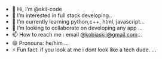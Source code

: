 - 👋 Hi, I’m @skii-code
- 👀 I’m interested in full stack developing..
- 🌱 I’m currently learning python,c++, html, javascript...
- 💞️ I’m looking to collaborate on developing any app ...
- 📫 How to reach me : email @kobiaskii@gmail.com...
- 😄 Pronouns: he/him ...
- ⚡ Fun fact: if you look at me i dont look like a tech dude.  ...

<!---
skii-code/skii-code is a ✨ special ✨ repository because its `README.md` (this file) appears on your GitHub profile.
You can click the Preview link to take a look at your changes.
--->
